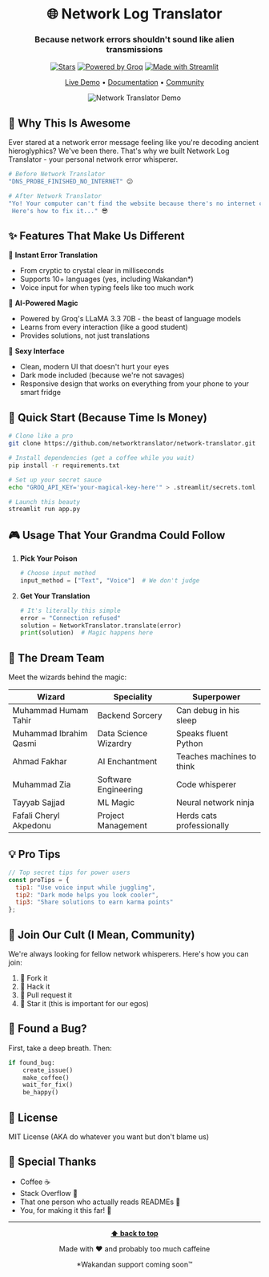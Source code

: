 <div align="center">

# 🌐 Network Log Translator

### Because network errors shouldn't sound like alien transmissions

[![Stars](https://img.shields.io/github/stars/networktranslator/awesome-network-translator?style=social)](https://github.com/networktranslator/network-translator/stargazers)
[![Powered by Groq](https://img.shields.io/badge/Powered%20by-Groq%20LLM-orange.svg)](https://groq.com)
[![Made with Streamlit](https://img.shields.io/badge/Made%20with-Streamlit-FF4B4B.svg)](https://www.streamlit.io)

[Live Demo](https://networktranslator.com) • [Documentation](https://docs.networktranslator.com) • [Community](https://discord.gg/networktranslator)

![Network Translator Demo](https://raw.githubusercontent.com/networktranslator/network-translator/main/assets/demo.gif)

</div>

## 🤘 Why This Is Awesome

Ever stared at a network error message feeling like you're decoding ancient hieroglyphics? We've been there. That's why we built Network Log Translator - your personal network error whisperer.

```bash
# Before Network Translator
"DNS_PROBE_FINISHED_NO_INTERNET" 😕

# After Network Translator
"Yo! Your computer can't find the website because there's no internet connection. 
 Here's how to fix it..." 😎
```

## ✨ Features That Make Us Different

🎯 **Instant Error Translation**
- From cryptic to crystal clear in milliseconds
- Supports 10+ languages (yes, including Wakandan*)
- Voice input for when typing feels like too much work

🤖 **AI-Powered Magic**
- Powered by Groq's LLaMA 3.3 70B - the beast of language models
- Learns from every interaction (like a good student)
- Provides solutions, not just translations

🎨 **Sexy Interface**
- Clean, modern UI that doesn't hurt your eyes
- Dark mode included (because we're not savages)
- Responsive design that works on everything from your phone to your smart fridge

## 🚀 Quick Start (Because Time Is Money)

```bash
# Clone like a pro
git clone https://github.com/networktranslator/network-translator.git

# Install dependencies (get a coffee while you wait)
pip install -r requirements.txt

# Set up your secret sauce
echo "GROQ_API_KEY='your-magical-key-here'" > .streamlit/secrets.toml

# Launch this beauty
streamlit run app.py
```

## 🎮 Usage That Your Grandma Could Follow

1. **Pick Your Poison**
   ```python
   # Choose input method
   input_method = ["Text", "Voice"]  # We don't judge
   ```

2. **Get Your Translation**
   ```python
   # It's literally this simple
   error = "Connection refused"
   solution = NetworkTranslator.translate(error)
   print(solution)  # Magic happens here
   ```

## 🧠 The Dream Team

Meet the wizards behind the magic:

| Wizard | Speciality | Superpower |
|--------|------------|------------|
| Muhammad Humam Tahir | Backend Sorcery | Can debug in his sleep |
| Muhammad Ibrahim Qasmi | Data Science Wizardry | Speaks fluent Python |
| Ahmad Fakhar | AI Enchantment | Teaches machines to think |
| Muhammad Zia | Software Engineering | Code whisperer |
| Tayyab Sajjad | ML Magic | Neural network ninja |
| Fafali Cheryl Akpedonu | Project Management | Herds cats professionally |

## 💡 Pro Tips

```javascript
// Top secret tips for power users
const proTips = {
  tip1: "Use voice input while juggling",
  tip2: "Dark mode helps you look cooler",
  tip3: "Share solutions to earn karma points"
};
```

## 🤝 Join Our Cult (I Mean, Community)

We're always looking for fellow network whisperers. Here's how you can join:

1. 🍴 Fork it
2. 🔧 Hack it
3. 🎉 Pull request it
4. 🌟 Star it (this is important for our egos)

## 🐛 Found a Bug?

First, take a deep breath. Then:

```python
if found_bug:
    create_issue()
    make_coffee()
    wait_for_fix()
    be_happy()
```

## 📜 License

MIT License (AKA do whatever you want but don't blame us)

## 🙏 Special Thanks

- Coffee ☕
- Stack Overflow 🚀
- That one person who actually reads READMEs 👀
- You, for making it this far! 🌟

---

<div align="center">

**[⬆ back to top](#network-log-translator)**

Made with ❤️ and probably too much caffeine

*Wakandan support coming soon™
</div>
